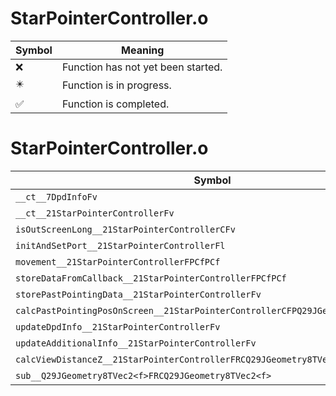 # StarPointerController.o
| Symbol | Meaning 
| ------------- | ------------- 
| :x: | Function has not yet been started. 
| :eight_pointed_black_star: | Function is in progress. 
| :white_check_mark: | Function is completed. 


# StarPointerController.o
| Symbol | Decompiled? |
| ------------- | ------------- |
| `__ct__7DpdInfoFv` | :x: |
| `__ct__21StarPointerControllerFv` | :x: |
| `isOutScreenLong__21StarPointerControllerCFv` | :x: |
| `initAndSetPort__21StarPointerControllerFl` | :x: |
| `movement__21StarPointerControllerFPCfPCf` | :x: |
| `storeDataFromCallback__21StarPointerControllerFPCfPCf` | :x: |
| `storePastPointingData__21StarPointerControllerFv` | :x: |
| `calcPastPointingPosOnScreen__21StarPointerControllerCFPQ29JGeometry8TVec2<f>l` | :x: |
| `updateDpdInfo__21StarPointerControllerFv` | :x: |
| `updateAdditionalInfo__21StarPointerControllerFv` | :x: |
| `calcViewDistanceZ__21StarPointerControllerFRCQ29JGeometry8TVec3<f>PA4_f` | :x: |
| `sub__Q29JGeometry8TVec2<f>FRCQ29JGeometry8TVec2<f>` | :x: |
